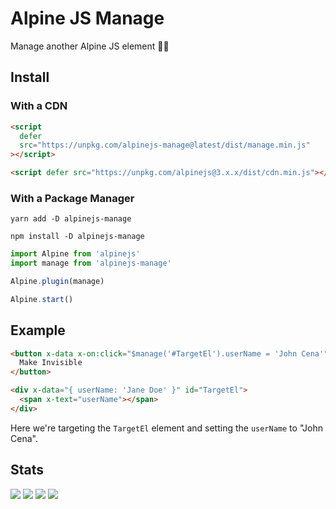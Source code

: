 # Alpine JS Manage

Manage another Alpine JS element 👩‍✈️

## Install

### With a CDN

```html
<script
  defer
  src="https://unpkg.com/alpinejs-manage@latest/dist/manage.min.js"
></script>

<script defer src="https://unpkg.com/alpinejs@3.x.x/dist/cdn.min.js"></script>
```

### With a Package Manager

```shell
yarn add -D alpinejs-manage

npm install -D alpinejs-manage
```

```js
import Alpine from 'alpinejs'
import manage from 'alpinejs-manage'

Alpine.plugin(manage)

Alpine.start()
```

## Example

```html
<button x-data x-on:click="$manage('#TargetEl').userName = 'John Cena'">
  Make Invisible
</button>

<div x-data="{ userName: 'Jane Doe' }" id="TargetEl">
  <span x-text="userName"></span>
</div>
```

Here we're targeting the `TargetEl` element and setting the `userName` to "John
Cena".

## Stats

![](https://img.shields.io/bundlephobia/min/alpinejs-manage)
![](https://img.shields.io/npm/v/alpinejs-manage)
![](https://img.shields.io/npm/dt/alpinejs-manage)
![](https://img.shields.io/github/license/markmead/alpinejs-manage)
